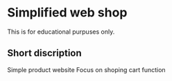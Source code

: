 # Simplified web shop

This is for educational purpuses only.

## Short discription

Simple product website
Focus on shoping cart function
